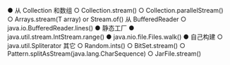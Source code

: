 ●  从 Collection 和数组
    ○ Collection.stream()
    ○ Collection.parallelStream()
    ○ Arrays.stream(T array) or Stream.of()
从 BufferedReader
    ○ java.io.BufferedReader.lines()
● 静态工厂
● java.util.stream.IntStream.range()
● java.nio.file.Files.walk()
● 自己构建
    ○ java.util.Spliterator
其它
    ○ Random.ints()
    ○ BitSet.stream()
    ○ Pattern.splitAsStream(java.lang.CharSequence)
    ○ JarFile.stream()
